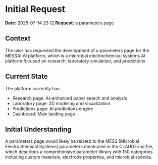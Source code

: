 # Initial Request

**Date:** 2025-07-14 23:12 **Request:** a parameters page

## Context

The user has requested the development of a parameters page for the MESSAI.AI
platform, which is a microbial electrochemical systems AI platform focused on
research, laboratory simulation, and predictions.

## Current State

The platform currently has:

- Research page: AI-enhanced paper search and analysis
- Laboratory page: 3D modeling and visualization
- Predictions page: AI predictions engine
- Dashboard: Main landing page

## Initial Understanding

A parameters page would likely be related to the MESS (Microbial Electrochemical
Systems) parameters mentioned in the CLAUDE.md file, which describes a
comprehensive parameter library with 150 categories including custom materials,
electrode properties, and microbial species.
